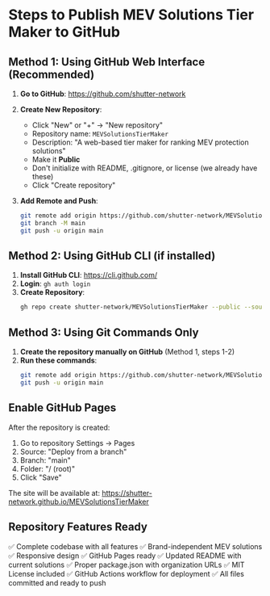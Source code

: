 # Steps to Publish MEV Solutions Tier Maker to GitHub

## Method 1: Using GitHub Web Interface (Recommended)

1. **Go to GitHub**: https://github.com/shutter-network
2. **Create New Repository**:
   - Click "New" or "+" → "New repository"
   - Repository name: `MEVSolutionsTierMaker`
   - Description: "A web-based tier maker for ranking MEV protection solutions"
   - Make it **Public**
   - Don't initialize with README, .gitignore, or license (we already have these)
   - Click "Create repository"

3. **Add Remote and Push**:
   ```bash
   git remote add origin https://github.com/shutter-network/MEVSolutionsTierMaker.git
   git branch -M main
   git push -u origin main
   ```

## Method 2: Using GitHub CLI (if installed)

1. **Install GitHub CLI**: https://cli.github.com/
2. **Login**: `gh auth login`
3. **Create Repository**:
   ```bash
   gh repo create shutter-network/MEVSolutionsTierMaker --public --source=. --remote=origin --push
   ```

## Method 3: Using Git Commands Only

1. **Create the repository manually on GitHub** (Method 1, steps 1-2)
2. **Run these commands**:
   ```bash
   git remote add origin https://github.com/shutter-network/MEVSolutionsTierMaker.git
   git push -u origin main
   ```

## Enable GitHub Pages

After the repository is created:

1. Go to repository Settings → Pages
2. Source: "Deploy from a branch"
3. Branch: "main"
4. Folder: "/ (root)"
5. Click "Save"

The site will be available at: https://shutter-network.github.io/MEVSolutionsTierMaker

## Repository Features Ready

✅ Complete codebase with all features
✅ Brand-independent MEV solutions
✅ Responsive design
✅ GitHub Pages ready
✅ Updated README with current solutions
✅ Proper package.json with organization URLs
✅ MIT License included
✅ GitHub Actions workflow for deployment
✅ All files committed and ready to push
